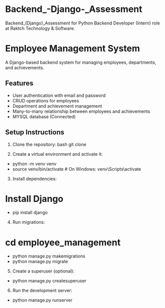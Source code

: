 # Backend_-Django-_Assessment
Backend_(Django)_Assessment for Python Backend Developer (Intern) role at Raktch Technology & Software.

# Employee Management System

A Django-based backend system for managing employees, departments, and achievements.

## Features

- User authentication with email and password
- CRUD operations for employees
- Department and achievement management
- Many-to-many relationship between employees and achievements
- MYSQL database (Connected)

## Setup Instructions

1. Clone the repository:
bash
git clone <repository-url>

2. Create a virtual environment and activate it:
- python -m venv venv
- source venv/bin/activate  # On Windows: venv\Scripts\activate

3. Install dependencies:
# Install Django
- pip install django

4. Run migrations:
# cd employee_management
- python manage.py makemigrations
- python manage.py migrate

5. Create a superuser (optional):
- python manage.py createsuperuser

6. Run the development server:
-  python manage.py runserver

